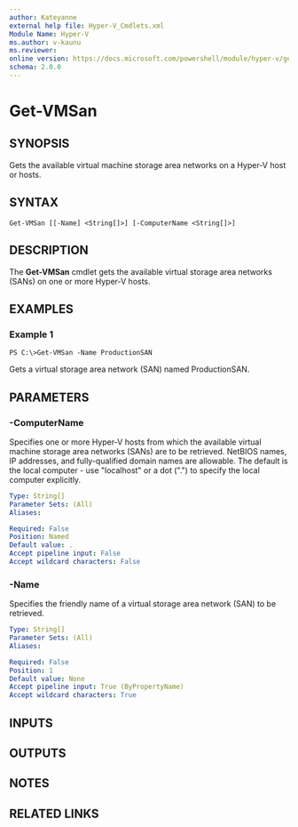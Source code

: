 ```yaml
---
author: Kateyanne
external help file: Hyper-V_Cmdlets.xml
Module Name: Hyper-V
ms.author: v-kaunu
ms.reviewer: 
online version: https://docs.microsoft.com/powershell/module/hyper-v/get-vmsan?view=windowsserver2012-ps&wt.mc_id=ps-gethelp
schema: 2.0.0
---
```


# Get-VMSan

## SYNOPSIS
Gets the available virtual machine storage area networks on a Hyper-V host or hosts.

## SYNTAX

```
Get-VMSan [[-Name] <String[]>] [-ComputerName <String[]>]
```

## DESCRIPTION
The **Get-VMSan** cmdlet gets the available virtual storage area networks (SANs) on one or more Hyper-V hosts.

## EXAMPLES

### Example 1
```
PS C:\>Get-VMSan -Name ProductionSAN
```

Gets a virtual storage area network (SAN) named ProductionSAN.

## PARAMETERS

### -ComputerName
Specifies one or more Hyper-V hosts from which the available virtual machine storage area networks (SANs) are to be retrieved.
NetBIOS names, IP addresses, and fully-qualified domain names are allowable.
The default is the local computer - use "localhost" or a dot (".") to specify the local computer explicitly.

```yaml
Type: String[]
Parameter Sets: (All)
Aliases: 

Required: False
Position: Named
Default value: .
Accept pipeline input: False
Accept wildcard characters: False
```

### -Name
Specifies the friendly name of a virtual storage area network (SAN) to be retrieved.

```yaml
Type: String[]
Parameter Sets: (All)
Aliases: 

Required: False
Position: 1
Default value: None
Accept pipeline input: True (ByPropertyName)
Accept wildcard characters: True
```

## INPUTS

## OUTPUTS

## NOTES

## RELATED LINKS



